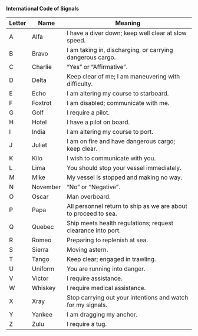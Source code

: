 **International Code of Signals**

| Letter | Name     | Meaning                                                                 |
|--------|----------|-------------------------------------------------------------------------|
| A      | Alfa     | I have a diver down; keep well clear at slow speed.                     |
| B      | Bravo    | I am taking in, discharging, or carrying dangerous cargo.               |
| C      | Charlie  | “Yes” or “Affirmative”.                                                 |
| D      | Delta    | Keep clear of me; I am maneuvering with difficulty.                     |
| E      | Echo     | I am altering my course to starboard.                                   |
| F      | Foxtrot  | I am disabled; communicate with me.                                     |
| G      | Golf     | I require a pilot.                                                      |
| H      | Hotel    | I have a pilot on board.                                                |
| I      | India    | I am altering my course to port.                                        |
| J      | Juliet   | I am on fire and have dangerous cargo; keep clear.                      |
| K      | Kilo     | I wish to communicate with you.                                         |
| L      | Lima     | You should stop your vessel immediately.                                |
| M      | Mike     | My vessel is stopped and making no way.                                 |
| N      | November | “No” or “Negative”.                                                     |
| O      | Oscar    | Man overboard.                                                          |
| P      | Papa     | All personnel return to ship as we are about to proceed to sea.         |
| Q      | Quebec   | Ship meets health regulations; request clearance into port.             |
| R      | Romeo    | Preparing to replenish at sea.                                          |
| S      | Sierra   | Moving astern.                                                          |
| T      | Tango    | Keep clear; engaged in trawling.                                        |
| U      | Uniform  | You are running into danger.                                            |
| V      | Victor   | I require assistance.                                                   |
| W      | Whiskey  | I require medical assistance.                                           |
| X      | Xray     | Stop carrying out your intentions and watch for my signals.             |
| Y      | Yankee   | I am dragging my anchor.                                                |
| Z      | Zulu     | I require a tug.                                                        |
